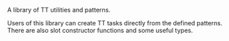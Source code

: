 A library of TT utilities and patterns.

Users of this library can create TT tasks directly from the defined patterns. There are also slot constructor functions and some useful types.
